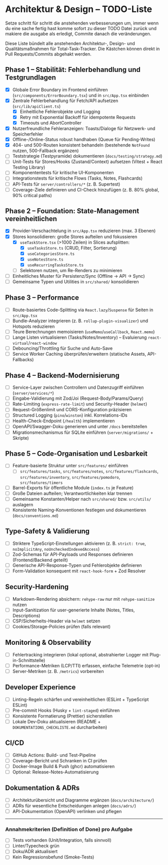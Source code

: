 # Architektur & Design – TODO-Liste

Setze schritt für schritt die anstehenden verbesserungen um, immer wenn du eine sache fertig hast komme sofort zu dieser  TODO Datei zurück und makiere die ausgabe als erledigt, Commite danach die veränderungen. 


Diese Liste bündelt alle anstehenden Architektur-, Design- und Qualitätsmaßnahmen für Total-Task-Tracker. Die Kästchen können direkt in Pull Requests/Commits abgehakt werden.

## Phase 1 – Stabilität: Fehlerbehandlung und Testgrundlagen

- [x] Globale Error Boundary im Frontend einführen (`src/components/ErrorBoundary.tsx`) und in `src/App.tsx` einbinden
- [x] Zentrale Fehlerbehandlung für Fetch/API aufsetzen (`src/lib/apiClient.ts`)
  - [x] Einheitliche Fehlerobjekte und Logging
  - [x] Retry mit Exponential Backoff für idempotente Requests
  - [x] Timeouts und AbortController
- [x] Nutzerfreundliche Fehleranzeigen: Toasts/Dialoge für Netzwerk- und Speicherfehler
- [x] Offline-/Online-Status robust handhaben (Queue für Pending-Writes)
- [x] 404- und 500-Routen konsistent behandeln (bestehende `NotFound` nutzen, 500-Fallback ergänzen)
- [ ] Teststrategie (Testpyramide) dokumentieren (`docs/testing/strategy.md`)
- [ ] Unit-Tests für Stores/Hooks (Zustand/Context) aufsetzen (Vitest + React Testing Library)
- [ ] Komponententests für kritische UI-Komponenten
- [ ] Integrationstests für kritische Flows (Tasks, Notes, Flashcards)
- [ ] API-Tests für `server/controllers/*` (z. B. Supertest)
- [ ] Coverage-Ziele definieren und CI-Check hinzufügen (z. B. 80% global, 90% critical paths)

## Phase 2 – Foundation: State-Management vereinheitlichen

- [x] Provider-Verschachtelung in `src/App.tsx` reduzieren (max. 3 Ebenen)
- [x] Stores konsolidieren: große Stores aufteilen und fokussieren
  - [x] `useTaskStore.tsx` (>1000 Zeilen) in Slices aufsplitten:
    - [x] `useTasksStore.ts` (CRUD, Filter, Sortierung)
    - [x] `useCategoriesStore.ts`
    - [x] `useNotesStore.ts`
    - [x] `useRecurringTasksStore.ts`
  - [ ] Selektoren nutzen, um Re-Renders zu minimieren
- [ ] Einheitliches Muster für Persistenz/Sync (Offline -> API -> Sync)
- [ ] Gemeinsame Typen und Utilities in `src/shared/` konsolidieren

## Phase 3 – Performance

- [ ] Route-basiertes Code-Splitting via `React.lazy`/`Suspense` für Seiten in `src/App.tsx`
- [ ] Bundle-Analyzer integrieren (z. B. `rollup-plugin-visualizer`) und Hotspots reduzieren
- [ ] Teure Berechnungen memoisieren (`useMemo`/`useCallback`, `React.memo`)
- [ ] Lange Listen virtualisieren (Tasks/Notes/Inventory) – Evaluierung `react-virtual`/`react-window`
- [ ] Debouncing/Throttling für Suche und Auto-Save
- [ ] Service Worker Caching überprüfen/erweitern (statische Assets, API-Fallbacks)

## Phase 4 – Backend-Modernisierung

- [ ] Service-Layer zwischen Controllern und Datenzugriff einführen (`server/services/*`)
- [ ] Eingabe-Validierung mit Zod/Joi (Request-Body/Params/Query)
- [ ] Rate-Limiting (`express-rate-limit`) und Security-Header (`helmet`)
- [ ] Request-Größenlimit und CORS-Konfiguration präzisieren
- [ ] Structured Logging (`pino`/`winston`) inkl. Korrelations-IDs
- [ ] Health-Check-Endpoint (`/health`) implementieren
- [ ] OpenAPI/Swagger-Doku generieren und unter `/docs` bereitstellen
- [ ] Migrationsmechanismus für SQLite einführen (`server/migrations/` + Skripte)

## Phase 5 – Code-Organisation und Lesbarkeit

- [ ] Feature-basierte Struktur unter `src/features/` einführen
  - [ ] `src/features/tasks`, `src/features/notes`, `src/features/flashcards`, `src/features/inventory`, `src/features/pomodoro`, `src/features/timers`
- [ ] Barrel-Exports für öffentliche Module (`index.ts` je Feature)
- [ ] Große Dateien aufteilen; Verantwortlichkeiten klar trennen
- [ ] Gemeinsame Konstanten/Helper nach `src/shared/` bzw. `src/utils/` auslagern
- [ ] Konsistente Naming-Konventionen festlegen und dokumentieren (`docs/conventions.md`)

## Type-Safety & Validierung

- [ ] Striktere TypeScript-Einstellungen aktivieren (z. B. `strict: true`, `noImplicitAny`, `noUncheckedIndexedAccess`)
- [ ] Zod-Schemas für API-Payloads und Responses definieren (Frontend/Backend geteilt)
- [ ] Generische API-Response-Typen und Fehlerobjekte definieren
- [ ] Form-Validation konsequent mit `react-hook-form` + Zod Resolver

## Security-Hardening

- [ ] Markdown-Rendering absichern: `rehype-raw` nur mit `rehype-sanitize` nutzen
- [ ] Input-Sanitization für user-generierte Inhalte (Notes, Titles, Descriptions)
- [ ] CSP/Sicherheits-Header via `helmet` setzen
- [ ] Cookies/Storage-Policies prüfen (falls relevant)

## Monitoring & Observability

- [ ] Fehlertracking integrieren (lokal optional, abstrahierter Logger mit Plug-in-Schnittstelle)
- [ ] Performance-Metriken (LCP/TTI) erfassen, einfache Telemetrie (opt-in)
- [ ] Server-Metriken (z. B. `/metrics`) vorbereiten

## Developer Experience

- [ ] Linting-Regeln schärfen und vereinheitlichen (ESLint + TypeScript ESLint)
- [ ] Pre-commit Hooks (Husky + `lint-staged`) einführen
- [ ] Konsistente Formatierung (Prettier) sicherstellen
- [ ] Lokale Dev-Doku aktualisieren (README + `DOKUMENTATIONS_CHECKLISTE.md` durcharbeiten)

## CI/CD

- [ ] GitHub Actions: Build- und Test-Pipeline
- [ ] Coverage-Bericht und Schranken in CI prüfen
- [ ] Docker-Image Build & Push (ghcr) automatisieren
- [ ] Optional: Release-Notes-Automatisierung

## Dokumentation & ADRs

- [ ] Architekturübersicht und Diagramme ergänzen (`docs/architecture/`)
- [ ] ADRs für wesentliche Entscheidungen anlegen (`docs/adrs/`)
- [ ] API-Dokumentation (OpenAPI) verlinken und pflegen

---

### Annahmekriterien (Definition of Done) pro Aufgabe

- [ ] Tests vorhanden (Unit/Integration, falls sinnvoll)
- [ ] Linter/Typecheck grün
- [ ] Doku/ADR aktualisiert
- [ ] Kein Regressionsbefund (Smoke-Tests)
